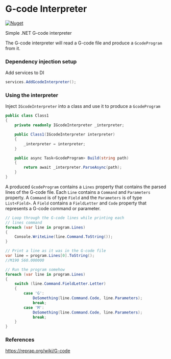 # G-code Interpreter

[![Nuget](https://img.shields.io/nuget/v/GcodeInterpreter)](https://www.nuget.org/packages/GcodeInterpreter/)

Simple .NET G-code interpreter


The G-code interpreter will read a G-code file and produce a `GcodeProgram`
from it.

### Dependency injection setup

Add services to DI

```csharp
services.AddGcodeInterpreter();
```

### Using the interpreter

Inject `IGcodeInterpreter` into a class and use it to produce a `GcodeProgram`

```csharp
public class Class1
{
    private readonly IGcodeInterpreter _interpreter;

    public Class1(IGcodeInterpreter interpreter)
    {
        _interpreter = interpreter;
    }

    public async Task<GcodeProgram> Build(string path)
    {
        return await _interpreter.ParseAsync(path);
    }
}
```

A produced `GcodeProgram` contains a `Lines` property that contains the parsed lines of the G-code file.
Each `Line` contains a `Command` and `Parameters` property. A `Command` is of type `Field` and the `Parameters`
is of type `List<Field>`. A `Field` contains a `FieldLetter` and `Code` property that represents a G-code
command or parameter.


```csharp
// Loop through the G-code lines while printing each
// lines command
foreach (var line in program.Lines)
{
    Console.WriteLine(line.Command.ToString());
}
```

```csharp
// Print a line as it was in the G-code file
var line = program.Lines[0].ToString();
//M190 S60.000000
```

```csharp
// Run the program somehow
foreach (var line in program.Lines)
{
    switch (line.Command.FieldLetter.Letter)
    {
        case 'G':
            DoSomething(line.Command.Code, line.Parameters);
            break;
        case 'M':
            DoSomething(line.Command.Code, line.Parameters);
            break;
    }
}
```


### References

https://reprap.org/wiki/G-code